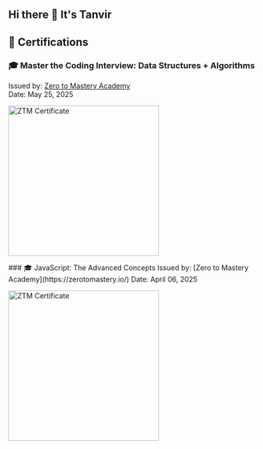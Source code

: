 ## Hi there 👋 It's Tanvir

## 📜 Certifications

### 🎓 Master the Coding Interview: Data Structures + Algorithms
Issued by: [Zero to Mastery Academy](https://zerotomastery.io/)  
Date: May 25, 2025

<p align="left">
  <a href="https://zerotomastery.io/" target="_blank">
    <img src="https://media.licdn.com/dms/image/v2/D562DAQHvjPBk7YN12w/profile-treasury-image-shrink_1280_1280/B56ZcF327qHUAQ-/0/1748150219463?e=1748775600&v=beta&t=GlCMp7QW_ZLGgEK3YgVgwbiu0465fkvXkIXf3pR60aw" alt="ZTM Certificate" width="300"/>
  </a>
</p>
### 🎓 JavaScript: The Advanced Concepts
Issued by: [Zero to Mastery Academy](https://zerotomastery.io/)  
Date: April 06, 2025
<p align="left">
  <a href="https://zerotomastery.io/" target="_blank">
    <img src="[https://media.licdn.com/dms/image/v2/D562DAQHvjPBk7YN12w/profile-treasury-image-shrink_1280_1280/B56ZcF327qHUAQ-/0/1748150219463?e=1748775600&v=beta&t=GlCMp7QW_ZLGgEK3YgVgwbiu0465fkvXkIXf3pR60aw](https://media.licdn.com/dms/image/v2/D562DAQGUV6_hZF2UBA/profile-treasury-image-shrink_800_800/B56ZdYnSiAHEAY-/0/1749538385042?e=1750147200&v=beta&t=8IpV9vOlTUPEE3la_AGdIMYduzUG3I87-FP3xsps344)" alt="ZTM Certificate" width="300"/>
  </a>
</p>
<!--
**protanvirislam/protanvirislam** is a ✨ _special_ ✨ repository because its `README.md` (this file) appears on your GitHub profile.

Here are some ideas to get you started:

- 🔭 I’m currently working on ...
- 🌱 I’m currently learning ...
- 👯 I’m looking to collaborate on ...
- 🤔 I’m looking for help with ...
- 💬 Ask me about ...
- 📫 How to reach me: ...
- 😄 Pronouns: ...
- ⚡ Fun fact: ...
-->
